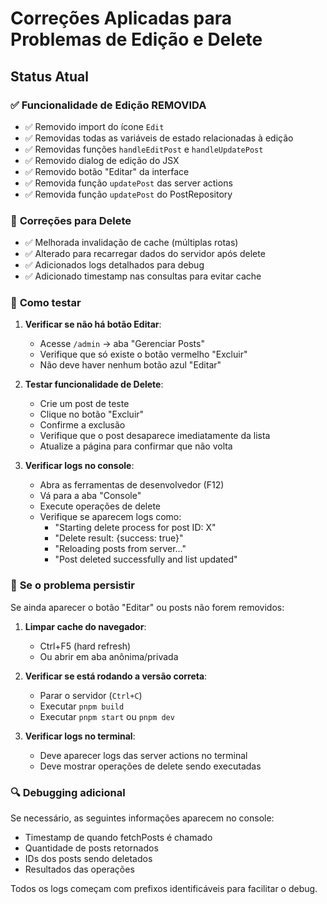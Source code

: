 # Correções Aplicadas para Problemas de Edição e Delete

## Status Atual

### ✅ **Funcionalidade de Edição REMOVIDA**

- ✅ Removido import do ícone `Edit`
- ✅ Removidas todas as variáveis de estado relacionadas à edição
- ✅ Removidas funções `handleEditPost` e `handleUpdatePost`
- ✅ Removido dialog de edição do JSX
- ✅ Removido botão "Editar" da interface
- ✅ Removida função `updatePost` das server actions
- ✅ Removida função `updatePost` do PostRepository

### 🔧 **Correções para Delete**

- ✅ Melhorada invalidação de cache (múltiplas rotas)
- ✅ Alterado para recarregar dados do servidor após delete
- ✅ Adicionados logs detalhados para debug
- ✅ Adicionado timestamp nas consultas para evitar cache

### 📝 **Como testar**

1. **Verificar se não há botão Editar**:

   - Acesse `/admin` → aba "Gerenciar Posts"
   - Verifique que só existe o botão vermelho "Excluir"
   - Não deve haver nenhum botão azul "Editar"

2. **Testar funcionalidade de Delete**:

   - Crie um post de teste
   - Clique no botão "Excluir"
   - Confirme a exclusão
   - Verifique que o post desaparece imediatamente da lista
   - Atualize a página para confirmar que não volta

3. **Verificar logs no console**:
   - Abra as ferramentas de desenvolvedor (F12)
   - Vá para a aba "Console"
   - Execute operações de delete
   - Verifique se aparecem logs como:
     - "Starting delete process for post ID: X"
     - "Delete result: {success: true}"
     - "Reloading posts from server..."
     - "Post deleted successfully and list updated"

### 🚨 **Se o problema persistir**

Se ainda aparecer o botão "Editar" ou posts não forem removidos:

1. **Limpar cache do navegador**:

   - Ctrl+F5 (hard refresh)
   - Ou abrir em aba anônima/privada

2. **Verificar se está rodando a versão correta**:

   - Parar o servidor (`Ctrl+C`)
   - Executar `pnpm build`
   - Executar `pnpm start` ou `pnpm dev`

3. **Verificar logs no terminal**:
   - Deve aparecer logs das server actions no terminal
   - Deve mostrar operações de delete sendo executadas

### 🔍 **Debugging adicional**

Se necessário, as seguintes informações aparecem no console:

- Timestamp de quando fetchPosts é chamado
- Quantidade de posts retornados
- IDs dos posts sendo deletados
- Resultados das operações

Todos os logs começam com prefixos identificáveis para facilitar o debug.
